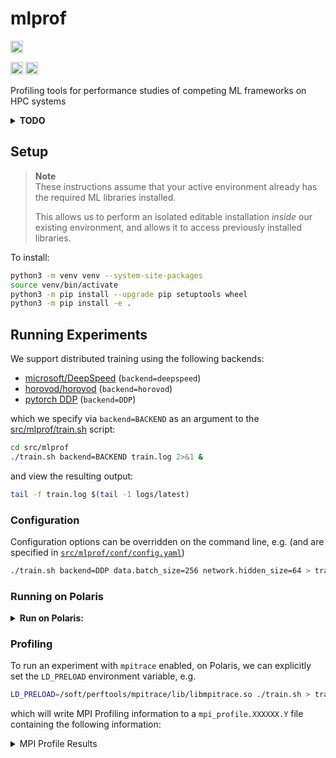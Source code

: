 # mlprof 

[<img src="https://raw.githubusercontent.com/wandb/assets/main/wandb-github-badge-28.svg" alt="Weights & Biases monitoring" height=20 style="padding: 0% 0%;">](https://wandb.ai/alcf-mlops/mlprof)

<a href="https://pytorch.org/get-started/locally/"><img alt="pyTorch" src="https://img.shields.io/badge/PyTorch-ee4c2c?logo=pytorch&logoColor=white" style="padding: 0% 0% 0% 0%;" height=20></a> <a href="https://www.tensorflow.org"><img alt="tensorflow" src="https://img.shields.io/badge/TensorFlow-%23FF6F00.svg?&logo=TensorFlow&logoColor=white" style="padding: 0% 0%;" height=20></a> 

Profiling tools for performance studies of competing ML frameworks on HPC systems

</div>

<details closed><summary><b>TODO</b></summary>
<p>

- [x] Write DeepSpeed Trainer that wraps [`src/mlprof/network/pytorch/network.py`](./src/mlprof/network/pytorch/network.py)
    - Reference: [DeepSpeed -- Getting Started](https://www.deepspeed.ai/getting-started/)
- [ ] MPI Profiling to get all collective comm. ops with same model in DeepSpeed, DDP, and Horovod
   - Reference: [Profiling](https://github.com/argonne-lcf/mlprof#profiling) using `libmpitrace.so` on Polaris
- [ ] Start with 2 nodes first and next scale w/ increasing number of nodes
- [ ] Get profiles for DeepSpeed Zero 1, 2, 3 and Mixture of experts (MoE)
- [ ] Identify what parameters can impact performance such as NCCL environment variables and framework-specific parameters
- [ ] Do the analysis for standard models and large language models (LLMs)
- [ ] Develop auto-tuning methods to set these parameters for optimal performance

</p>
</details>

## Setup

> **Note**
> <br> These instructions assume that your active environment already has 
> the required ML libraries installed.
>
> This allows us to perform an isolated editable installation _inside_ our
existing environment, and allows it to access previously installed libraries.

To install:

```bash
python3 -m venv venv --system-site-packages
source venv/bin/activate
python3 -m pip install --upgrade pip setuptools wheel
python3 -m pip install -e .
```

## Running Experiments

We support distributed training using the following backends:

- [microsoft/DeepSpeed](https://github.com/microsoft/deepspeed) (`backend=deepspeed`)
- [horovod/horovod](https://github.com/horovod/horovod) (`backend=horovod`)
- [pytorch DDP](https://pytorch.org/tutorials/intermediate/ddp_tutorial.html) (`backend=DDP`)

which we specify via `backend=BACKEND` as an argument to the [src/mlprof/train.sh](./src/mlprof/train.sh) script:

```bash
cd src/mlprof
./train.sh backend=BACKEND train.log 2>&1 &
```

and view the resulting output:

```bash
tail -f train.log $(tail -1 logs/latest)
```

### Configuration

Configuration options can be overridden on the command line, e.g.
(and are specified in [`src/mlprof/conf/config.yaml`](src/mlprof/conf/config.yaml))

```bash
./train.sh backend=DDP data.batch_size=256 network.hidden_size=64 > train.log 2>&1 &
```

### Running on Polaris

<details closed><summary><b>Run on Polaris:</b></summary>
<p>

```bash
$ qsub \
    -A <project-name> \
    -q debug-scaling \
    -l select=2 \
    -l walltime=12:00:00,filesystem=eagle:home:grand \
    -I
$ module load conda/2022-09-08-hvd-nccl
$ conda activate base
$ git clone https://www.github.com/argonne-lcf/mlprof
$ cd mlprof
$ mkdir -p venvs/polaris/2022-09-08-hvd-nccl
$ python3 -m venv venvs/polaris/2022-09-08-hvd-nccl --system-site-packages
$ source venvs/polaris/2022-09-08-hvd-nccl
$ python3 -m pip install --upgrade pip setuptools wheel
$ python3 -m pip install -e .
$ cd src/mlprof
$ # -------------------------------------------------------------
$ # the following are necessary when using the DeepSpeed backend
$ export CFLAGS="-I${CONDA_PREFIX}/include/"
$ export LDFLAGS="-L${CONDA_PREFIX}/lib/" 
$ echo "PATH=${PATH}" > .deepspeed_env 
$ echo "LD_LIBRARY_PATH=${LD_LIBRARY_PATH}" >> .deepspeed_env
$ echo "https_proxy=${https_proxy}" >> .deepspeed_env
$ echo "http_proxy=${http_proxy}" >> .deepspeed_env 
$ echo "CFLAGS=${CFLAGS}" >> .deepspeed_env
$ echo "LDFLAGS=${LDFLAGS}" >> .deepspeed_env
$ # -------------------------------------------------------------
$ # TO TRAIN:
$ ./train.sh backend=deepspeed > train.log 2>&1 &
$ # TO VIEW OUTPUT:
$ tail -f train.log $(tail -1 logs/latest)
```

</p>
</details>


### Profiling

To run an experiment with `mpitrace` enabled, on Polaris, we can explicitly set the `LD_PRELOAD` environment variable, e.g.

```bash
LD_PRELOAD=/soft/perftools/mpitrace/lib/libmpitrace.so ./train.sh > train.log 2>&1 &
```

which will write MPI Profiling information to a `mpi_profile.XXXXXX.Y` file containing the following information:

<details closed><summary>MPI Profile Results</summary>
<p>

```bash
Data for MPI rank 0 of 8:
Times from MPI_Init() to MPI_Finalize().
-----------------------------------------------------------------------
MPI Routine                        #calls     avg. bytes      time(sec)
-----------------------------------------------------------------------
MPI_Comm_rank                           3            0.0          0.000
MPI_Comm_size                           1            0.0          0.000
MPI_Bcast                               2           16.5          0.000
-----------------------------------------------------------------------
total communication time = 0.000 seconds.
total elapsed time       = 232.130 seconds.
user cpu time            = 122.013 seconds.
system time              = 96.950 seconds.
max resident set size    = 4064.422 MiB.

-----------------------------------------------------------------
Message size distributions:

MPI_Bcast                 #calls    avg. bytes      time(sec)
                               1           4.0          0.000
                               1          29.0          0.000

-----------------------------------------------------------------

Summary for all tasks:

  Rank 0 reported the largest memory utilization : 4064.42 MiB
  Rank 0 reported the largest elapsed time : 232.13 sec

  minimum communication time = 0.000 sec for task 6
  median  communication time = 0.000 sec for task 5
  maximum communication time = 0.000 sec for task 4


MPI timing summary for all ranks:
taskid             host    cpu    comm(s)  elapsed(s)     user(s)   system(s)   size(MiB)    switches
     0   x3210c0s37b1n0      0       0.00      232.13      122.01       96.95     4064.42   240460957
     1   x3210c0s37b1n0      1       0.00      227.60      126.06       95.88     4001.15   231353798
     2   x3210c0s37b1n0      2       0.00      227.63      135.59       85.93     3965.89   230507191
     3   x3210c0s37b1n0      3       0.00      227.63      126.33       95.75     4003.07   230342296
     4    x3210c0s7b0n0      0       0.00      227.66      137.07       83.80     4039.70   209534784
     5    x3210c0s7b0n0      1       0.00      227.64      125.65       96.13     4004.05   230622703
     6    x3210c0s7b0n0      2       0.00      227.64      134.53       87.16     3968.59   229010244
     7    x3210c0s7b0n0      3       0.00      227.67      125.24       96.90     4004.26   233186459
```

</p>
</details>
